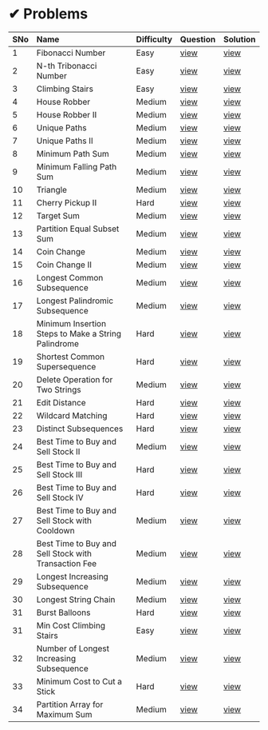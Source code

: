 # ✔ Problems

SNo | Name | Difficulty | Question | Solution |
----|:-----|------------|----------|----------|
1 | Fibonacci Number | Easy | [view](https://leetcode.com/problems/fibonacci-number/) | [view](509.%20Fibonacci%20Number.cpp)
2 | N-th Tribonacci Number | Easy | [view](https://leetcode.com/problems/n-th-tribonacci-number/) | [view](1137.%20N-th%20Tribonacci%20Number.cpp)
3 | Climbing Stairs | Easy | [view](https://leetcode.com/problems/climbing-stairs/) | [view](70.%20Climbing%20Stairs.cpp)
4 | House Robber | Medium | [view](https://leetcode.com/problems/house-robber/) | [view](198.%20House%20Robber.cpp)
5 | House Robber II | Medium | [view](https://leetcode.com/problems/house-robber-ii/) | [view](213.%20House%20Robber%20II.cpp)
6 | Unique Paths | Medium | [view](https://leetcode.com/problems/unique-paths/) | [view](62.%20Unique%20Paths.cpp)
7 | Unique Paths II | Medium | [view](https://leetcode.com/problems/unique-paths-ii/) | [view](63.%20Unique%20Paths%20II.cpp)
8 | Minimum Path Sum | Medium | [view](https://leetcode.com/problems/minimum-path-sum/) | [view](64.%20Minimum%20Path%20Sum.cpp)
9 | Minimum Falling Path Sum | Medium | [view](https://leetcode.com/problems/minimum-falling-path-sum/) | [view](931.%20Minimum%20Falling%20Path%20Sum.cpp)
10 | Triangle | Medium | [view](https://leetcode.com/problems/triangle/) | [view](120.%20Triangle.cpp)
11 | Cherry Pickup II | Hard | [view](https://leetcode.com/problems/cherry-pickup-ii/) | [view](1463.%20Cherry%20Pickup%20II.cpp)
12 | Target Sum | Medium | [view](https://leetcode.com/problems/target-sum/) | [view](494.%20Target%20Sum.cpp)
13 | Partition Equal Subset Sum | Medium | [view](https://leetcode.com/problems/partition-equal-subset-sum/) | [view](416.%20Partition%20Equal%20Subset%20Sum.cpp)
14 | Coin Change | Medium | [view](https://leetcode.com/problems/coin-change/) | [view](416.%20Partition%20Equal%20Subset%20Sum.cpp)
15 | Coin Change II | Medium | [view](https://leetcode.com/problems/coin-change-ii/) | [view](518.%20Coin%20Change%20II.cpp)
16 | Longest Common Subsequence | Medium | [view](https://leetcode.com/problems/longest-common-subsequence/) | [view](1143.%20Longest%20Common%20Subsequence.cpp)
17 | Longest Palindromic Subsequence | Medium | [view](https://leetcode.com/problems/longest-palindromic-subsequence/) | [view](516.%20Longest%20Palindromic%20Subsequence.cpp)
18 | Minimum Insertion Steps to Make a String Palindrome | Hard | [view](https://leetcode.com/problems/minimum-insertion-steps-to-make-a-string-palindrome/) | [view](1312.%20Minimum%20Insertion%20Steps%20to%20Make%20a%20String%20Palindrome.cpp)
19 | Shortest Common Supersequence | Hard | [view](https://leetcode.com/problems/shortest-common-supersequence/) | [view](1092.%20Shortest%20Common%20Supersequence.cpp)
20 | Delete Operation for Two Strings | Medium | [view](https://leetcode.com/problems/delete-operation-for-two-strings/) | [view](583.%20Delete%20Operation%20for%20Two%20Strings.cpp)
21 | Edit Distance | Hard | [view](https://leetcode.com/problems/edit-distance/) | [view](72.%20Edit%20Distance.cpp)
22 | Wildcard Matching | Hard | [view](https://leetcode.com/problems/wildcard-matching/) | [view](44.%20Wildcard%20Matching.cpp)
23 | Distinct Subsequences | Hard | [view](https://leetcode.com/problems/distinct-subsequences/) | [view](115.%20Distinct%20Subsequences.cpp)
24 | Best Time to Buy and Sell Stock II | Medium | [view](https://leetcode.com/problems/best-time-to-buy-and-sell-stock-ii/) | [view](122.%20Best%20Time%20to%20Buy%20and%20Sell%20Stock%20II.cpp)
25 | Best Time to Buy and Sell Stock III | Hard | [view](https://leetcode.com/problems/best-time-to-buy-and-sell-stock-iii) | [view](123.%20Best%20Time%20to%20Buy%20and%20Sell%20Stock%20III.cpp)
26 | Best Time to Buy and Sell Stock IV | Hard | [view](https://leetcode.com/problems/best-time-to-buy-and-sell-stock-iv/) | [view](188.%20Best%20Time%20to%20Buy%20and%20Sell%20Stock%20IV.cpp)
27 | Best Time to Buy and Sell Stock with Cooldown | Medium | [view](https://leetcode.com/problems/best-time-to-buy-and-sell-stock-with-cooldown/) | [view](309.%20Best%20Time%20to%20Buy%20and%20Sell%20Stock%20with%20Cooldown.cpp)
28 | Best Time to Buy and Sell Stock with Transaction Fee | Medium | [view](https://leetcode.com/problems/best-time-to-buy-and-sell-stock-with-transaction-fee/) | [view](714.%20Best%20Time%20to%20Buy%20and%20Sell%20Stock%20with%20Transaction%20Fee.cpp)
29 | Longest Increasing Subsequence | Medium | [view](https://leetcode.com/problems/longest-increasing-subsequence/) | [view](300.%20Longest%20Increasing%20Subsequence.cpp)
30 | Longest String Chain | Medium | [view](https://leetcode.com/problems/longest-string-chain/) | [view](1048.%20Longest%20String%20Chain.cpp)
31 | Burst Balloons | Hard | [view](https://leetcode.com/problems/burst-balloons/) | [view](312.%20Burst%20Balloons.cpp)
31 | Min Cost Climbing Stairs | Easy | [view](https://leetcode.com/problems/min-cost-climbing-stairs/) | [view](746.%20Min%20Cost%20Climbing%20Stairs.cpp)
32 | Number of Longest Increasing Subsequence | Medium | [view](https://leetcode.com/problems/number-of-longest-increasing-subsequence/) | [view](673.%20Number%20of%20Longest%20Increasing%20Subsequence.cpp)
33 | Minimum Cost to Cut a Stick | Hard | [view](https://leetcode.com/problems/minimum-cost-to-cut-a-stick/) | [view](1547.%20Minimum%20Cost%20to%20Cut%20a%20Stick.cpp)
34 | Partition Array for Maximum Sum | Medium | [view](https://leetcode.com/problems/partition-array-for-maximum-sum/) | [view](1043.%20Partition%20Array%20for%20Maximum%20Sum.cpp)